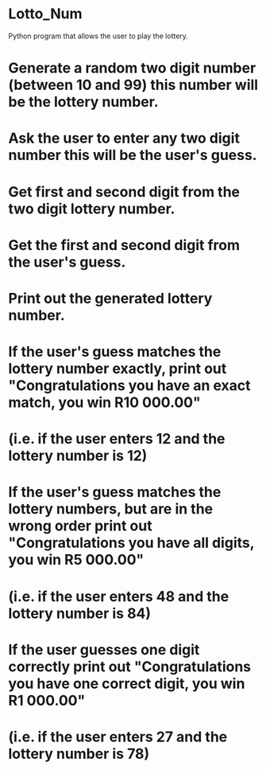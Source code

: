# Lotto_Num
Python program that allows the user to play the lottery.

# Generate a random two digit number (between 10 and 99) this number will be the lottery number.
# Ask the user to enter any two digit number this will be the user's guess.
# Get first and second digit from the two digit lottery number.
# Get the first and second digit from the user's guess.
# Print out the generated lottery number.
# If the user's guess matches the lottery number exactly, print out "Congratulations you have an exact match, you win R10 000.00"
# (i.e. if the user enters 12 and the lottery number is 12)
# If the user's guess matches the lottery numbers, but are in the wrong order print out "Congratulations you have all digits, you win R5 000.00"
# (i.e. if the user enters 48 and the lottery number is 84)
# If the user guesses one digit correctly print out "Congratulations you have one correct digit, you win R1 000.00"
# (i.e. if the user enters 27 and the lottery number is 78)
